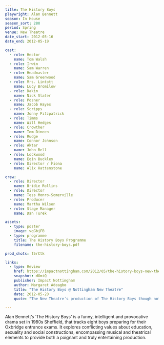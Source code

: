 ```yaml
---
title: The History Boys
playwright: Alan Bennett
season: In House
season_sort: 280
period: Spring
venue: New Theatre
date_start: 2012-05-16
date_end: 2012-05-19

cast:
  - role: Hector
    name: Tom Walsh
  - role: Irwin
    name: Sam Warren
  - role: Headmaster
    name: Sam Greenwood
  - role: Mrs. Lintott
    name: Lucy Bromilow
  - role: Dakin
    name: Nick Slater
  - role: Posner
    name: Jacob Hayes
  - role: Scripps
    name: Jonny Fitzpatrick
  - role: Timms
    name: Will Hedges
  - role: Crowther
    name: Tom Dineen
  - role: Rudge
    name: Connor Johnson
  - role: Aktar
    name: John Bell
  - role: Lockwood
    name: Eoin Buckley
  - role: Director / Fiona
    name: Alix Hattenstone

crew:
  - role: Director
    name: Bridie Rollins
  - role: Director
    name: Tess Monro-Somerville
  - role: Producer
    name: Martha Wilson
  - role: Stage Manager
    name: Dan Turek

assets:
  - type: poster
    image: vgGbjFB
  - type: programme
    title: The History Boys Programme
    filename: the-history-boys.pdf

prod_shots: f5rCtk

links:
  - type: Review
    href: https://impactnottingham.com/2012/05/the-history-boys-new-theatre/
    snapshot: dOmiQ
    publisher: Impact Nottingham
    author: Margaret Adeagbo
    title: "The History Boys @ Nottingham New Theatre"
    date: 2012-05-20
    quote: "The New Theatre’s production of The History Boys though not a faultless presentation is ultimately a very successful rendition which I would certainly recommend as the play is a thoroughly captivating experience."

---
```


Alan Bennett’s ‘The History Boys’ is a funny, intelligent and provocative drama set in 1980s Sheffield, that tracks eight boys preparing for their Oxbridge entrance exams. It explores conflicting values about education, sexuality and social constructions, encompassing musical and theatrical elements to provide both a poignant and truly entertaining production.
